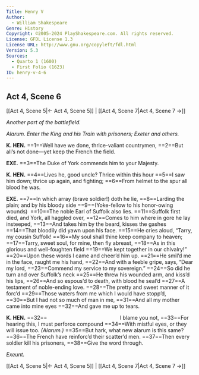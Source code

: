 ```yaml
---
Title: Henry V
Author: 
  - William Shakespeare
Genre: History
Copyright: ©2005-2024 PlayShakespeare.com. All rights reserved.
License: GFDL License 1.3
License URL: http://www.gnu.org/copyleft/fdl.html
Version: 5.3
Sources:
  - Quarto 1 (1600)
  - First Folio (1623)
ID: henry-v-4-6
---
```


## Act 4, Scene 6
[[Act 4, Scene 5|← Act 4, Scene 5]] | [[Act 4, Scene 7|Act 4, Scene 7 →]]

*Another part of the battlefield.*

*Alarum. Enter the King and his Train with prisoners; Exeter and others.*

**K. HEN.**
==1==Well have we done, thrice-valiant countrymen,
==2==But all’s not done—yet keep the French the field.

**EXE.**
==3==The Duke of York commends him to your Majesty.

**K. HEN.**
==4==Lives he, good uncle? Thrice within this hour
==5==I saw him down; thrice up again, and fighting;
==6==From helmet to the spur all blood he was.

**EXE.**
==7==In which array (brave soldier!) doth he lie,
==8==Larding the plain; and by his bloody side
==9==(Yoke-fellow to his honor-owing wounds) 
==10==The noble Earl of Suffolk also lies.
==11==Suffolk first died, and York, all haggled over,
==12==Comes to him where in gore he lay insteeped,
==13==And takes him by the beard, kisses the gashes
==14==That bloodily did yawn upon his face.
==15==He cries aloud, “Tarry, my cousin Suffolk!
==16==My soul shall thine keep company to heaven;
==17==Tarry, sweet soul, for mine, then fly abreast,
==18==As in this glorious and well-foughten field
==19==We kept together in our chivalry!”
==20==Upon these words I came and cheer’d him up.
==21==He smil’d me in the face, raught me his hand,
==22==And with a feeble gripe, says, “Dear my lord,
==23==Commend my service to my sovereign.”
==24==So did he turn and over Suffolk’s neck
==25==He threw his wounded arm, and kiss’d his lips,
==26==And so espous’d to death, with blood he seal’d
==27==A testament of noble-ending love.
==28==The pretty and sweet manner of it forc’d
==29==Those waters from me which I would have stopp’d,
==30==But I had not so much of man in me,
==31==And all my mother came into mine eyes
==32==And gave me up to tears.

**K. HEN.**
==32==              I blame you not,
==33==For hearing this, I must perforce compound
==34==With mistful eyes, or they will issue too.
*(Alarum.)*
==35==But hark, what new alarum is this same?
==36==The French have reinforc’d their scatter’d men.
==37==Then every soldier kill his prisoners,
==38==Give the word through.

*Exeunt.*

[[Act 4, Scene 5|← Act 4, Scene 5]] | [[Act 4, Scene 7|Act 4, Scene 7 →]]